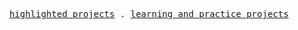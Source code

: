 <p align="center">
  <samp>
    <a href="https://github.com/moaqz?tab=repositories&q=topic:project">highlighted projects</a> .
    <a href="https://github.com/moaqz?tab=repositories&q=topic:learning">learning and practice projects</a>
  </samp>
</p>
